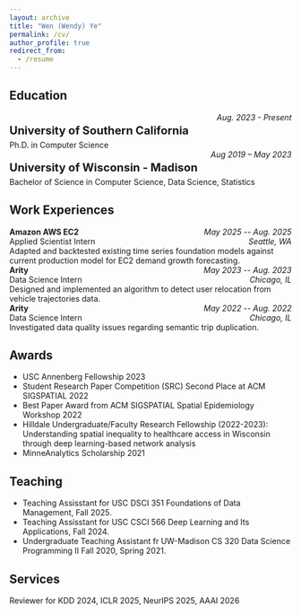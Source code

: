 ```yaml
---
layout: archive
title: "Wen (Wendy) Ye"
permalink: /cv/
author_profile: true
redirect_from:
  - /resume
---
```



## Education
<div style='display: flex; justify-content: space-between;'>
	<p style='font-size:20px; margin-bottom:5px'><b>University of Southern California</b></p>
	<i>Aug. 2023 - Present</i>
</div>

<div>
	<p style='margin:0px'>Ph.D. in Computer Science</p>
</div>


<div style='display: flex; justify-content: space-between;'>
	<p style='font-size:20px; margin-bottom:5px'><b>University of Wisconsin - Madison</b></p>
	<i>Aug 2019 – May 2023</i>
</div>

<div>
	<p style='margin:0px'>Bachelor of Science in Computer Science, Data Science, Statistics</p>
</div>


## Work Experiences
<div style='display: flex; justify-content: space-between;'>
	<p style='margin:0px'><b>Amazon AWS EC2</b></p>
	<i>May 2025 -- Aug. 2025</i>
</div>
<div style='display:flex; justify-content:space-between;'>
<p style='margin:0px'>Applied Scientist Intern</p>
<i>Seattle, WA</i>
</div>
Adapted and backtested existing time series foundation models against current production model for EC2 demand growth forecasting. 

<div style='display: flex; justify-content: space-between;'>
	<p style='margin:0px'><b>Arity</b></p>
	<i>May 2023 -- Aug. 2023</i>
</div>
<div style='display:flex; justify-content:space-between;'>
<p style='margin:0px'>Data Science Intern</p>
<i>Chicago, IL</i>
</div>
Designed and implemented an algorithm to detect user relocation from vehicle trajectories data. 

<div style='display: flex; justify-content: space-between;'>
	<p style='margin:0px'><b>Arity</b></p>
	<i>May 2022 -- Aug. 2022</i>
</div>
<div style='display:flex; justify-content:space-between;'>
<p style='margin:0px'>Data Science Intern</p>
<i>Chicago, IL</i>
</div>
Investigated data quality issues regarding semantic trip duplication. 

## Awards
- USC Annenberg Fellowship 2023
- Student Research Paper Competition (SRC) Second Place at ACM SIGSPATIAL 2022
- Best Paper Award from ACM SIGSPATIAL Spatial Epidemiology Workshop 2022
- Hilldale Undergraduate/Faculty Research Fellowship (2022-2023): Understanding spatial inequality to healthcare access in Wisconsin through deep learning-based network analysis
- MinneAnalytics Scholarship 2021


## Teaching
- Teaching Assisstant for USC DSCI 351 Foundations of Data Management, Fall 2025.
- Teaching Assisstant for USC CSCI 566 Deep Learning and Its Applications, Fall 2024.
- Undergraduate Teaching Assistant fr UW-Madison CS 320 Data Science Programming II Fall 2020, Spring 2021. 

## Services
Reviewer for KDD 2024, ICLR 2025, NeurIPS 2025, AAAI 2026